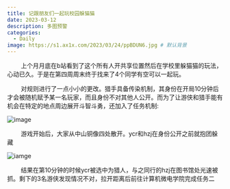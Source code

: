 ```yaml
---
title: 记跟朋友们一起玩校园躲猫猫
date: 2023-03-12
description: 多图预警
categories:
  - Daily
image: https://s1.ax1x.com/2023/03/24/ppBDUN6.jpg # 默认背景
---
```


&emsp;&emsp; 上个月月底在b站看到了这个所有人开共享位置然后在学校里躲猫猫的玩法，心动已久。于是在第四周周末终于找来了4个同学有空可以一起玩。

&emsp;&emsp; 对规则进行了一点小小的更改。猎手具备传染机制，其身份在开局10分钟后才会被随机赋予某一名玩家，而且身份不对其他人公开。而为了让游侠和猎手能有机会在特定的地点周边展开斗智斗勇，还加入了任务机制:

![image](https://s1.ax1x.com/2023/03/25/ppDzPfI.png)

&emsp;&emsp; 游戏开始后，大家从中山铜像四处散开。ycr和hzj在身份公开之前就抱团躲藏

![iamge](https://s1.ax1x.com/2023/03/25/ppDxSGq.jpg)

&emsp;&emsp; 结果在第10分钟的时候ycr被选中为猎人，与之同行的hzj在图书馆处光速被抓。剩下的3名游侠发现情况不对，拉开距离后前往计算机微电学院完成任务二




